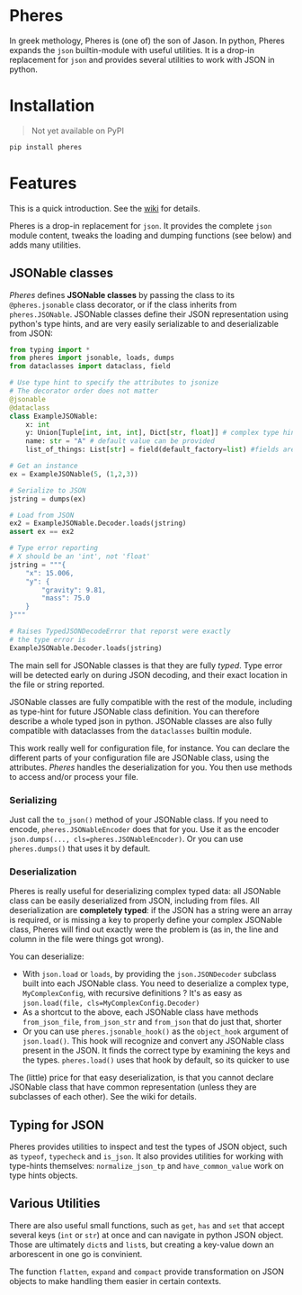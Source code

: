 # Pheres

In greek methology, Pheres is (one of) the son of Jason. In python, Pheres expands the `json` builtin-module with useful utilities.
It is a drop-in replacement for `json` and provides several utilities to work with JSON in python.

# Installation

> Not yet available on PyPI

```bash
pip install pheres
```

# Features

This is a quick introduction. See the [wiki](https://github.com/QuentinSoubeyran/pheres/wiki) for details.

Pheres is a drop-in replacement for `json`. It provides the complete `json` module content, tweaks the loading and dumping functions (see below) and adds many utilities.

## JSONable classes

*Pheres* defines **JSONable classes** by passing the class to its `@pheres.jsonable` class decorator, or if the class inherits from `pheres.JSONable`. JSONable classes define their JSON representation using python's type hints, and are very easily serializable to and deserializable from JSON:

```python
from typing import *
from pheres import jsonable, loads, dumps
from dataclasses import dataclass, field

# Use type hint to specify the attributes to jsonize
# The decorator order does not matter
@jsonable
@dataclass
class ExampleJSONable:
    x: int
    y: Union[Tuple[int, int, int], Dict[str, float]] # complex type hints are supported
    name: str = "A" # default value can be provided
    list_of_things: List[str] = field(default_factory=list) #fields are suported

# Get an instance
ex = ExampleJSONable(5, (1,2,3))

# Serialize to JSON
jstring = dumps(ex)

# Load from JSON
ex2 = ExampleJSONable.Decoder.loads(jstring)
assert ex == ex2

# Type error reporting
# X should be an 'int', not 'float'
jstring = """{
    "x": 15.006,
    "y": {
        "gravity": 9.81,
        "mass": 75.0
    }
}"""

# Raises TypedJSONDecodeError that reporst were exactly
# the type error is
ExampleJSONable.Decoder.loads(jstring)
```

The main sell for JSONable classes is that they are fully *typed*. Type error will be detected early on during JSON decoding, and their exact location in the file or string reported.

JSONable classes are fully compatible with the rest of the module, including as type-hint for future JSONable class definition. You can therefore describe a whole typed json in python. JSONable classes are also fully compatible with dataclasses from the `dataclasses` builtin module.

This work really well for configuration file, for instance. You can declare the different parts of your configuration file are JSONable class, using the attributes. *Pheres* handles the deserialization for you. You then use methods to access and/or process your file.

### Serializing

Just call the `to_json()` method of your JSONable class. If you need to encode, `pheres.JSONableEncoder` does that for you. Use it as the encoder `json.dumps(..., cls=pheres.JSONableEncoder)`. Or you can use `pheres.dumps()` that uses it by default.

### Deserialization

Pheres is really useful for deserializing complex typed data: all JSONable class can be easily deserialized from JSON, including from files. All deserialization are __completely typed__: if the JSON has a string were an array is required, or is missing a key to properly define your complex JSONable class, Pheres will find out exactly were the problem is (as in, the line and column in the file were things got wrong).

You can deserialize:
- With `json.load` or `loads`, by providing the `json.JSONDecoder` subclass built into each JSONable class. You need to deserialize a complex type, `MyComplexConfig`, with recursive definitions ? It's as easy as `json.load(file, cls=MyComplexConfig.Decoder)`
- As a shortcut to the above, each JSONable class have methods `from_json_file`, `from_json_str` and `from_json` that do just that, shorter
- Or you can use `pheres.jsonable_hook()` as the `object_hook` argument of `json.load()`. This hook will recognize and convert any JSONable class present in the JSON. It finds the correct type by examining the keys and the types. `pheres.load()` uses that hook by default, so its quicker to use

The (little) price for that easy deserialization, is that you cannot declare JSONable class that have common representation (unless they are subclasses of each other). See the wiki for details.

## Typing for JSON

Pheres provides utilities to inspect and test the types of JSON object, such as `typeof`, `typecheck` and `is_json`. It also provides utilities for working with type-hints themselves: `normalize_json_tp` and `have_common_value` work on type hints objects.

## Various Utilities

There are also useful small functions, such as `get`, `has` and `set` that accept several keys (`int` or `str`) at once and can navigate in python JSON object. Those are ultimately `dict`s and `list`s, but creating a key-value down an arborescent in one go is convinient.

The function `flatten`, `expand` and `compact` provide transformation on JSON objects to make handling them easier in certain contexts.